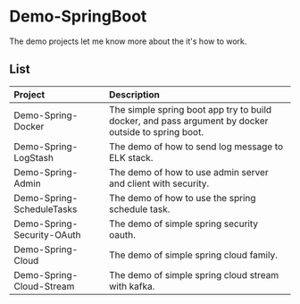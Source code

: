 # Demo-SpringBoot
The demo projects let me know more about the it's how to work.

## List

| Project | Description |
|:------ |:----------- |
| Demo-Spring-Docker | The simple spring boot app try to build docker, and pass argument by docker outside to spring boot. |
| Demo-Spring-LogStash | The demo of how to send log message to ELK stack. |
| Demo-Spring-Admin | The demo of how to use admin server and client with security. |
| Demo-Spring-ScheduleTasks | The demo of how to use the spring schedule task. |
| Demo-Spring-Security-OAuth | The demo of simple spring security oauth. |
| Demo-Spring-Cloud | The demo of simple spring cloud family. |
| Demo-Spring-Cloud-Stream | The demo of simple spring cloud stream with kafka. |
